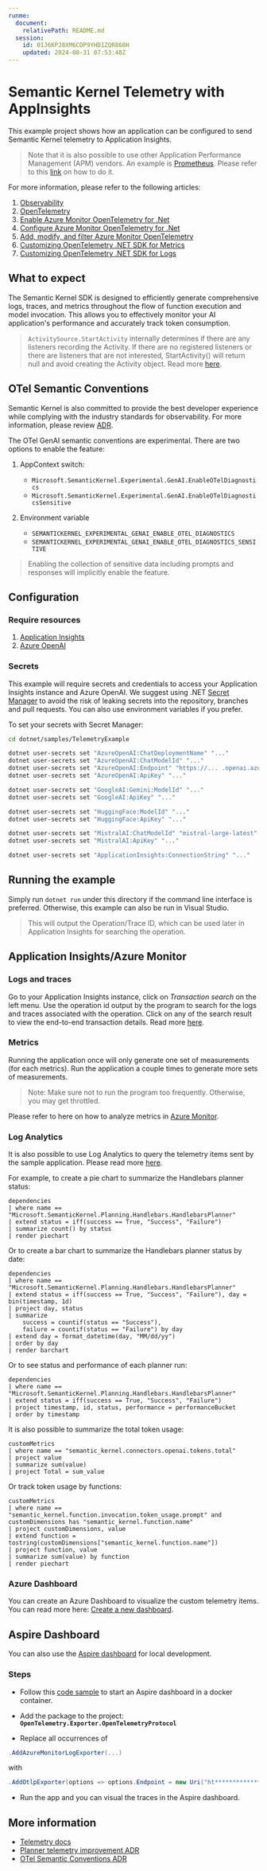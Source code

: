 ```yaml
---
runme:
  document:
    relativePath: README.md
  session:
    id: 01J6KPJ8XM6CDP9YHD1ZQR868H
    updated: 2024-08-31 07:53:48Z
---
```


# Semantic Kernel Telemetry with AppInsights

This example project shows how an application can be configured to send Semantic Kernel telemetry to Application Insights.

> Note that it is also possible to use other Application Performance Management (APM) vendors. An example is [Prometheus](ht********************************************ew/). Please refer to this [link](ht********************************************************************************************************************************************er) on how to do it.

For more information, please refer to the following articles:

1. [Observability](ht*****************************************************************************el)
2. [OpenTelemetry](ht*************************cs/)
3. [Enable Azure Monitor OpenTelemetry for .Net](ht***********************************************************************************et)
4. [Configure Azure Monitor OpenTelemetry for .Net](ht******************************************************************************************et)
5. [Add, modify, and filter Azure Monitor OpenTelemetry](ht***************************************************************************************et)
6. [Customizing OpenTelemetry .NET SDK for Metrics](ht*******************************************************************************************************md)
7. [Customizing OpenTelemetry .NET SDK for Logs](ht****************************************************************************************************md)

## What to expect

The Semantic Kernel SDK is designed to efficiently generate comprehensive logs, traces, and metrics throughout the flow of function execution and model invocation. This allows you to effectively monitor your AI application's performance and accurately track token consumption.

> `ActivitySource.StartActivity` internally determines if there are any listeners recording the Activity. If there are no registered listeners or there are listeners that are not interested, StartActivity() will return null and avoid creating the Activity object. Read more [here](ht******************************************************************************************************hs).

## OTel Semantic Conventions

Semantic Kernel is also committed to provide the best developer experience while complying with the industry standards for observability. For more information, please review [ADR](../../../../docs/decisions/00****************************md).

The OTel GenAI semantic conventions are experimental. There are two options to enable the feature:

1. AppContext switch:

   - `Microsoft.SemanticKernel.Experimental.GenAI.EnableOTelDiagnostics`
   - `Microsoft.SemanticKernel.Experimental.GenAI.EnableOTelDiagnosticsSensitive`

2. Environment variable

   - `SEMANTICKERNEL_EXPERIMENTAL_GENAI_ENABLE_OTEL_DIAGNOSTICS`
   - `SEMANTICKERNEL_EXPERIMENTAL_GENAI_ENABLE_OTEL_DIAGNOSTICS_SENSITIVE`

> Enabling the collection of sensitive data including prompts and responses will implicitly enable the feature.

## Configuration

### Require resources

1. [Application Insights](ht*******************************************************************************ce)
2. [Azure OpenAI](ht***********************************************************************************************al)

### Secrets

This example will require secrets and credentials to access your Application Insights instance and Azure OpenAI.
We suggest using .NET [Secret Manager](ht**************************************************************ts)
to avoid the risk of leaking secrets into the repository, branches and pull requests.
You can also use environment variables if you prefer.

To set your secrets with Secret Manager:

```sh {"id":"01J6KPT0BF2EXHQE744JMA4KJQ"}
cd dotnet/samples/TelemetryExample

dotnet user-secrets set "AzureOpenAI:ChatDeploymentName" "..."
dotnet user-secrets set "AzureOpenAI:ChatModelId" "..."
dotnet user-secrets set "AzureOpenAI:Endpoint" "https://... .openai.azure.com/"
dotnet user-secrets set "AzureOpenAI:ApiKey" "..."

dotnet user-secrets set "GoogleAI:Gemini:ModelId" "..."
dotnet user-secrets set "GoogleAI:ApiKey" "..."

dotnet user-secrets set "HuggingFace:ModelId" "..."
dotnet user-secrets set "HuggingFace:ApiKey" "..."

dotnet user-secrets set "MistralAI:ChatModelId" "mistral-large-latest"
dotnet user-secrets set "MistralAI:ApiKey" "..."

dotnet user-secrets set "ApplicationInsights:ConnectionString" "..."
```

## Running the example

Simply run `dotnet run` under this directory if the command line interface is preferred. Otherwise, this example can also be run in Visual Studio.

> This will output the Operation/Trace ID, which can be used later in Application Insights for searching the operation.

## Application Insights/Azure Monitor

### Logs and traces

Go to your Application Insights instance, click on _Transaction search_ on the left menu. Use the operation id output by the program to search for the logs and traces associated with the operation. Click on any of the search result to view the end-to-end transaction details. Read more [here](ht****************************************************************************************************************ch).

### Metrics

Running the application once will only generate one set of measurements (for each metrics). Run the application a couple times to generate more sets of measurements.

> Note: Make sure not to run the program too frequently. Otherwise, you may get throttled.

Please refer to here on how to analyze metrics in [Azure Monitor](ht****************************************************************************cs).

### Log Analytics

It is also possible to use Log Analytics to query the telemetry items sent by the sample application. Please read more [here](ht*****************************************************************************al).

For example, to create a pie chart to summarize the Handlebars planner status:

```kql {"id":"01J6KPT0BF2EXHQE744MJME719"}
dependencies
| where name == "Microsoft.SemanticKernel.Planning.Handlebars.HandlebarsPlanner"
| extend status = iff(success == True, "Success", "Failure")
| summarize count() by status
| render piechart
```

Or to create a bar chart to summarize the Handlebars planner status by date:

```kql {"id":"01J6KPT0BGM073FVWV2SMAJMD2"}
dependencies
| where name == "Microsoft.SemanticKernel.Planning.Handlebars.HandlebarsPlanner"
| extend status = iff(success == True, "Success", "Failure"), day = bin(timestamp, 1d)
| project day, status
| summarize
    success = countif(status == "Success"),
    failure = countif(status == "Failure") by day
| extend day = format_datetime(day, "MM/dd/yy")
| order by day
| render barchart
```

Or to see status and performance of each planner run:

```kql {"id":"01J6KPT0BGM073FVWV2TFKSA42"}
dependencies
| where name == "Microsoft.SemanticKernel.Planning.Handlebars.HandlebarsPlanner"
| extend status = iff(success == True, "Success", "Failure")
| project timestamp, id, status, performance = performanceBucket
| order by timestamp
```

It is also possible to summarize the total token usage:

```kql {"id":"01J6KPT0BGM073FVWV2W9VX6GB"}
customMetrics
| where name == "semantic_kernel.connectors.openai.tokens.total"
| project value
| summarize sum(value)
| project Total = sum_value
```

Or track token usage by functions:

```kql {"id":"01J6KPT0BGM073FVWV2XQ77J8Y"}
customMetrics
| where name == "semantic_kernel.function.invocation.token_usage.prompt" and customDimensions has "semantic_kernel.function.name"
| project customDimensions, value
| extend function = tostring(customDimensions["semantic_kernel.function.name"])
| project function, value
| summarize sum(value) by function
| render piechart
```

### Azure Dashboard

You can create an Azure Dashboard to visualize the custom telemetry items. You can read more here: [Create a new dashboard](ht***********************************************************************************************rd).

## Aspire Dashboard

You can also use the [Aspire dashboard](ht***************************************************************************ew) for local development.

### Steps

- Follow this [code sample](ht***************************************************************************ew) to start an Aspire dashboard in a docker container.

- Add the package to the project: **`OpenTelemetry.Exporter.OpenTelemetryProtocol`**

- Replace all occurrences of

```c# {"id":"01J6KPT0BGM073FVWV301D1HY4"}
.AddAzureMonitorLogExporter(...)
```

with

```c# {"id":"01J6KPT0BGM073FVWV309EXP7V"}
.AddOtlpExporter(options => options.Endpoint = new Uri("ht*****************17"))
```

- Run the app and you can visual the traces in the Aspire dashboard.

## More information

- [Telemetry docs](../../../docs/TELEMETRY.md)
- [Planner telemetry improvement ADR](../../../../docs/decisions/00*******************y-enhancement.md)
- [OTel Semantic Conventions ADR](../../../../docs/decisions/00****************************md)
